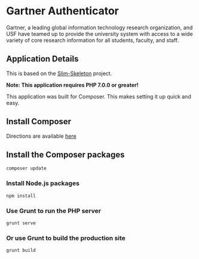 # Gartner Authenticator

Gartner, a leading global information technology research organization, and USF have teamed up to provide the university system with access to a wide variety of core research information for all students, faculty, and staff.

Application Details
---
This is based on the [Slim-Skeleton](https://github.com/USF-IT/slim-skeleton) project.

**Note: This application requires PHP 7.0.0 or greater!**

This application was built for Composer. This makes setting it up quick and easy.

## Install Composer
Directions are available [here](https://getcomposer.org/)

## Install the Composer packages

    composer update

### Install Node.js packages

    npm install

### Use Grunt to run the PHP server

    grunt serve

### Or use Grunt to build the production site

    grunt build